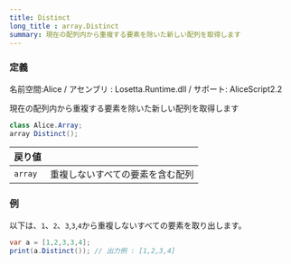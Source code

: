 ```yaml
---
title: Distinct
long_title : array.Distinct
summary: 現在の配列内から重複する要素を除いた新しい配列を取得します
---
```

### 定義
名前空間:Alice / アセンブリ : Losetta.Runtime.dll / サポート: AliceScript2.2

現在の配列内から重複する要素を除いた新しい配列を取得します

```cs title="AliceScript"
class Alice.Array;
array Distinct();
```

|戻り値| |
|-|-|
|`array`|重複しないすべての要素を含む配列|

### 例
以下は、`1`、`2`、`3`,`3`,`4`から重複しないすべての要素を取り出します。

```cs title="AliceScript"
var a = [1,2,3,3,4];
print(a.Distinct()); // 出力例 : [1,2,3,4]
```
